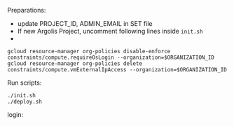 Preparations:
- update PROJECT_ID, ADMIN_EMAIL in SET file
- If new Argolis Project, uncomment following lines inside `init.sh`
- 
```shell
gcloud resource-manager org-policies disable-enforce constraints/compute.requireOsLogin --organization=$ORGANIZATION_ID
gcloud resource-manager org-policies delete constraints/compute.vmExternalIpAccess --organization=$ORGANIZATION_ID
```

Run scripts:
```shell
./init.sh
./deploy.sh
```

login:
```shell

```